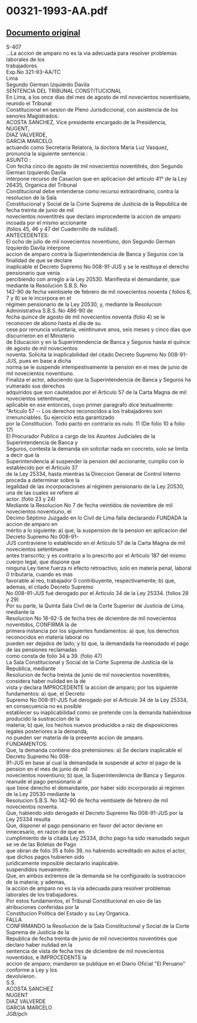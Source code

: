
00321-1993-AA.pdf
=================
  
[Documento original](https://tc.gob.pe/jurisprudencia/1997/00321-1993-AA.pdf)  
---  
S-407  
...La accion de amparo no es la via adecuada para resolver problemas laborales de los  
trabajadores.  
Exp.No 321-93-AA/TC  
Lima  
Segundo German Izquierdo Davila  
SENTENCIA DEL TRIBUNAL CONSTITUCIONAL  
En Lima, a los once dias del mes de agosto de mil novecientos noventisiete, reunido el Tribunal  
Constitucional en sesion de Pleno Jurisdiccional, con asistencia de los senores Magistrados:  
ACOSTA SANCHEZ, Vice presidente encargado de la Presidencia,  
NUGENT,  
DIAZ VALVERDE,  
GARCIA MARCELO.  
actuando como Secretaria Relatora, la doctora Maria Luz Vasquez, pronuncia la siguiente sentencia :  
ASUNTO :  
Con fecha cinco de agosto de mil novecientos noventitrés, don Segundo German Izquierdo Davila  
interpone recurso de Casacion que en aplicacion del articulo 41° de la Ley 26435, Organica del Tribunal  
Constitucional debe entenderse como recurso extraordinario, contra la resolucion de la Sala  
Constitucional y Social de la Corte Suprema de Justicia de la Republica de fecha treinta de junio de mil  
novecientos noventitrés que declaro improcedente la accion de amparo incoada por el mismo accionante  
(folios 45, 46 y 47 del Cuadernillo de nulidad).  
ANTECEDENTES:  
El ocho de julio de mil novecientos noventiuno, don Segundo German Izquierdo Davila interpone  
accion de amparo contra la Superintendencia de Banca y Seguros con la finalidad de que se declare  
inaplicable el Decreto Supremo No 008-91-JUS y se le restituya el derecho pensionario que venia  
percibiendo con arreglo a la Ley 20530. Manifiesta el demandante, que mediante la Resolucion S.B.S. No  
142-90 de fecha veintisiete de febrero de mil novecientos noventa ( folios 6, 7 y 8) se le incorpora en el  
régimen pensionario de la Ley 20530, y, mediante la Resolucion Administrativa S.B.S. No 486-90 de  
fecha quince de agosto de mil novecientos noventa (folio 4) se le reconocen de abono hasta el dia de su  
cese por renuncia voluntaria, veintinueve anos, seis meses y cinco dias que discurrieron en el Ministerio  
de Educacion y en la Superintendencia de Banca y Seguros hasta el quince de agosto de mil novecientos  
noventa. Solicita la inaplicabilidad del citado Decreto Supremo No 008-91-JUS, pues en base a dicha  
norma se le suspende intempestivamente la pension en el mes de junio de mil novecientos noventiuno.  
Finaliza el actor, aduciendo que la Superintendencia de Banca y Seguros ha vulnerado sus derechos  
adquiridos que son cautelados por el Articulo 57 de la Carta Magna de mil novecientos setentinueve,  
aplicable en ese entonces, cuyo primer paragrafo dice textualmente:  
"Articulo 57 -- Los derechos reconocidos a los trabajadores son irrenunciables. Su ejercicio esta garantizado  
por la Constitucion. Todo pacto en contrario es nulo. 11 (De folio 10 a folio 17)  
El Procurador Publico a cargo de los Asuntos Judiciales de la Superintendencia de Banca y  
Seguros, contesta la demanda sin solicitar nada en concreto, solo se limita a decir que la  
Superintendencia al suspender la pension del accionante, cumplio con lo establecido por el Articulo 37  
de la Ley 25334, hasta mientras la Direccion General de Control Interno proceda a determinar sobre la  
legalidad de las incorporaciones al régimen pensionario de la Ley 20530, una de las cuales se refiere al  
actor. (folio 23 y 24)  
Mediante la Resolucion No 7 de fecha veintidos de noviembre de mil novecientos noventiuno, el  
Décimo Séptimo Juzgado en lo Civil de Lima falla declarando FUNDADA la accion de amparo en  
mérito a lo siguiente: a) que, la suspension de la pension en aplicacion del Decreto Supremo No 008-91-  
JUS contraviene lo establecido en el Articulo 57 de la Carta Magna de mil novecientos setentinueve  
antes transcrito; y es contrario a lo prescrito por el Articulo 187 del mismo cuerpo legal, que dispone que  
ninguna Ley tiene fuerza ni efecto retroactivo, solo en materia penal, laboral 0 tributaria, cuando es mas  
favorable al reo, trabajador 0 contribuyente, respectivamente; b) que, ademas, el citado Decreto Supremo  
No 008-91-JUS fué derogado por el Articulo 34 de la Ley 25334. (folios 28 y 29)  
Por su parte, la Quinta Sala Civil de la Corte Superior de Justicia de Lima, mediante la  
Resolucion No 18-92-S de fecha tres de diciembre de mil novecientos noventidos, CONFIRMA la de  
primera instancia por los siguientes fundamentos: a) que, los derechos reconocidos en materia laboral no  
pueden ser dejados de lado; y b) que, la demandada ha reanudado el pago de las pensiones reclamadas  
como consta de folio 34 a 39. (folio 47)  
La Sala Constitucional y Social de la Corte Suprema de Justicia de la Republica, mediante  
Resolucion de fecha treinta de junio de mil novecientos noventitrés, considera haber nulidad en la de  
vista y declara IMPROCEDENTE la accion de amparo; por los siguiente fundamentos: a) que, el Decreto  
Supremo No 008-91-JUS fué derogado por el Articulo 34 de la Ley 25334, en consecuencia no es posible  
establecer su inaplicabilidad como se pretende con la demanda habiéndose producido la sustraccion de la  
materia; b) que, los hechos nuevos producidos a raiz de disposiciones legales posteriores a la demanda,  
no pueden ser materia de la presente accion de amparo.  
FUNDAMENTOS:  
Que, la demanda contiene dos pretensiones: a) Se declare inaplicable el Decreto Supremo No 008-  
91-JUS en base al cual la demandada le suspende al actor el pago de la pension en el mes de junio de mil  
novecientos noventiuno; b) que, la Superintendencia de Banca y Seguros reanude el pago pensionario al  
que tiene derecho el demandante, por haber sido incorporado al régimen de la Ley 20530 mediante la  
Resolucion S.B.S. No 142-90 de fecha veintisiete de febrero de mil novecientos noventa.  
Que, habiendo sido derogado el Decreto Supremo No 008-91-JUS por la Ley 25334 resulta  
Que, disponer el pago pensionario en favor del actor deviene en innecesario, en razon de que en  
cumplimiento de la citada Ley 25334, dicho pago ha sido reanudado segun se ve de las Boletas de Pago  
que obran de folio 35 a folio 39, no habiendo acreditado en autos el actor, que dichos pagos hubieren sido  
juridicamente imposible declararlo inaplicable.  
suspendidos nuevamente.  
Que, en ambos extremos de la demanda se ha configurado la sustraccion de la materia; y ademas,  
la accion de amparo no es la via adecuada para resolver problemas laborales de los trabajadores.  
Por estos fundamentos, el Tribunal Constitucional en uso de las atribuciones conferidas por la  
Constitucion Politica del Estado y su Ley Organica.  
FALLA  
CONFIRMANDO la Resolucion de la Sala Constitucional y Social de la Corte Suprema de Justicia de la  
Republica de fecha treinta de junio de mil novecientos noventitrés que declaro haber nulidad en la  
sentencia de vista de fecha tres de diciembre de mil novecientos noventidos, e IMPROCEDENTE la  
accion de amparo; mandaron se publique en el Diario Oficial "El Peruano" conforme a Ley y los  
devolvieron.  
S.S.  
ACOSTA SANCHEZ  
NUGENT  
DIAZ VALVERDE  
GARCIA MARCELO  
JGB/pch